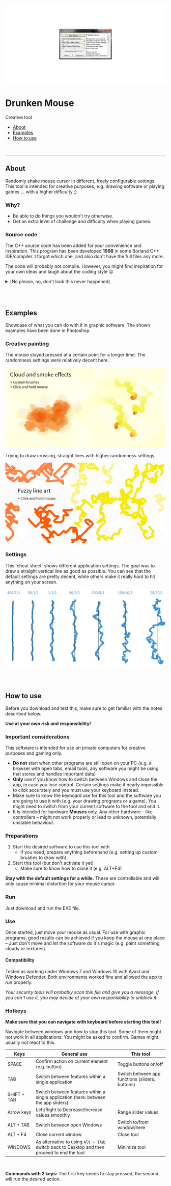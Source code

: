 ![Drunken Mouse](teaser.png)

# Drunken Mouse

Creative tool

- [About](#about)
- [Examples](#examples)
- [How to use](#how-to-use)


<br>

---

## About

Randomly shake mouse cursor in different, freely configurable settings. This tool is intended for creative purposes, e.g. drawing software or playing games ... with a higher difficulty ;)


### Why?

- Be able to do things you wouldn't try otherwise.
- Get an extra level of challenge and difficulty when playing games.


### Source code

The C++ source code has been added for your convenience and inspiration. This program has been developed **1998** in some Borland C++ IDE/compiler. I forgot which one, and also don't have the full files any more.

The code will probably not compile. However, you might find inspiration for your own ideas and laugh about the coding style 😜

<details>
<summary>(No please, no, don't look this never happened)</summary>

Behold, the *if-goto* statement:

![Example](images/if-goto-statement.png)

</details>


<br><br>

## Examples

Showcase of what you can do with it in graphic software. The shown examples have been done in Photoshop.

### Creative painting

The mouse stayed pressed at a certain point for a longer time. The randomness settings were relatively decent here.

![Example](images/example-drawing-cloud-smoke.png)

Trying to draw crossing, straight lines with higher randomness settings.

![Example](images/example-drawing-fuzzy-line-art.png)


### Settings

This 'cheat sheet' shows different application settings. The goal was to draw a straight vertical line as good as possible. You can see that the default settings are pretty decent, while others make it really hard to hit anything on your screen.

![Example](images/settings-cheat-sheet.png)


<br><br>

## How to use

Before you download and test this, make sure to get familiar with the notes described below.

**Use at your own risk and responsibility!**

### Important considerations

This software is intended for use on private computers for creative purposes and gaming only.

- **Do not** start when other programs are still open on your PC (e.g. a browser with open tabs, email tools, any software you might be using that stores and handles important data)
- **Only** use if you know how to switch between Windows and close the app, in case you lose control. Certain settings make it nearly impossible to click accurately and you must use your keyboard instead.
- Make sure to know the keyboard use for this tool and the software you are going to use it with (e.g. your drawing programs or a game). You might need to switch from your current software to the tool and end it.
- It is intended for hardware **Mouses** only. Any other hardware – like controllers – might not work properly or lead to unknown, potentially unstable behaviour.

### Preparations

1. Start the desired software to use this tool with
   - If you need, prepare anything beforehand (e.g. setting up custom brushes to draw with)
2. Start this tool (but don't activate it yet)
   - Make sure to know how to close it (e.g. ALT+F4)

**Stay with the default settings for a while.** These are controllable and will only cause minimal distortion for your mouse cursor.


### Run

Just download and run the EXE file.


### Use

Once started, just move your mouse as usual. For use with graphic programs, good results can be achieved if you keep the mouse at one place – Just don't move and let the software do it's magic (e.g. paint something cloudy or textures).


#### Compatibility

Tested as working under Windows 7 and Windows 10 with Avast and Windows Defender. Both environments worked fine and allowed the app to run properly.

*Your security tools will probably scan this file and give you a message. If you can't use it, you may decide at your own responsibility to unblock it.*

### Hotkeys

**Make sure that you can navigate with keyboard before starting this tool!**

Navigate between windows and how to stop this tool. Some of them might not work in all applications: You might be asked to confirm. Games might usually not react to this.

| Keys | General use | This tool |
|------|-------------|-----------|
| SPACE | Confirm action on current element (e.g. button) | Toggle buttons on/off |
| TAB | Switch between features within a single application | Switch between app functions (sliders, buttons) |
| SHIFT + TAB | Switch between features within a single application (here: between the app sliders) | |
| Arrow keys | Left/Right to Decrease/Increase values smoothly | Range slider values |
| ALT + TAB | Switch between open Windows | Switch to/from window/here |
| ALT + F4 | Close current window | Close tool |
| WINDOWS | As alternative to using `Alt + TAB`; switch back to Desktop and then proceed to end the tool | Minimize tool |

<br>

**Commands with 2 keys:** The first key needs to stay pressed, the second will run the desired action.
